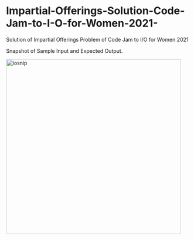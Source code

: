 # Impartial-Offerings-Solution-Code-Jam-to-I-O-for-Women-2021-
Solution of Impartial Offerings Problem of Code Jam to I/O for Women 2021 

Snapshot of Sample Input and Expected Output.


<img width="477" alt="iosnip" src="https://user-images.githubusercontent.com/43650491/115121479-9367cf00-9fd0-11eb-83b7-e033d3a421b4.PNG">

